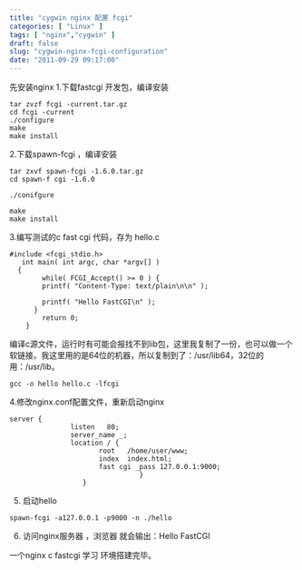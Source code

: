 ```yaml
---
title: "cygwin nginx 配置 fcgi"
categories: [ "Linux" ]
tags: [ "nginx","cygwin" ]
draft: false
slug: "cygwin-nginx-fcgi-configuration"
date: "2011-09-29 09:17:00"
---
```


先安装nginx
1.下载fastcgi 开发包，编译安装  

    tar zvzf fcgi -current.tar.gz
    cd fcgi -current
    ./configure
    make
    make install 


<!--more-->


2.下载spawn-fcgi ，编译安装

    tar zxvf spawn-fcgi -1.6.0.tar.gz
    cd spawn-f cgi -1.6.0
        
    ./conifgure
        
    make
    make install

 

3.编写测试的c fast cgi 代码，存为 hello.c
  

    #include <fcgi_stdio.h>
       int main( int argc, char *argv[] )
      {
            while( FCGI_Accept() >= 0 ) {
            printf( "Content-Type: text/plain\n\n" );
    
            printf( "Hello FastCGI\n" );
          }
            return 0;
        }

编译c源文件，运行时有可能会报找不到lib包，这里我复制了一份，也可以做一个软链接。我这里用的是64位的机器，所以复制到了：/usr/lib64，32位的用：/usr/lib。 

`gcc -o hello hello.c -lfcgi` 

4.修改nginx.conf配置文件，重新启动nginx

 

    server {
                   listen   80;
                   server_name _;       
                   location / {
                          root   /home/user/www;
                          index  index.html;
                          fast cgi _pass 127.0.0.1:9000;
                                    }
                      } 


5. 启动hello

  
 `spawn-fcgi -a127.0.0.1 -p9000 -n ./hello`


6. 访问nginx服务器 ，浏览器 就会输出：Hello FastCGI

一个nginx c fastcgi 学习 环境搭建完毕。